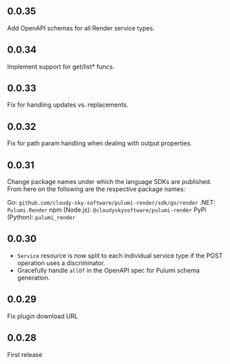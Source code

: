 ## 0.0.35

Add OpenAPI schemas for all Render service types.

## 0.0.34

Implement support for get/list\* funcs.

## 0.0.33

Fix for handling updates vs. replacements.

## 0.0.32

Fix for path param handling when dealing with output properties.

## 0.0.31

Change package names under which the language SDKs are published.
From here on the following are the respective package names:

Go: `github.com/cloudy-sky-software/pulumi-render/sdk/go/render`
.NET: `Pulumi.Render`
npm (Node.js): `@cloudyskysoftware/pulumi-render`
PyPi (Python): `pulumi_render`

## 0.0.30

- `Service` resource is now split to each individual service type if the POST operation
  uses a discriminator.
- Gracefully handle `allOf` in the OpenAPI spec for Pulumi schema generation.

## 0.0.29

Fix plugin download URL

## 0.0.28

First release
